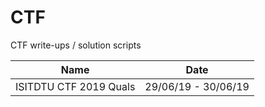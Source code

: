 # CTF
CTF write-ups / solution scripts

| Name | Date |
|------|------|
|ISITDTU CTF 2019 Quals|29/06/19 - 30/06/19|
